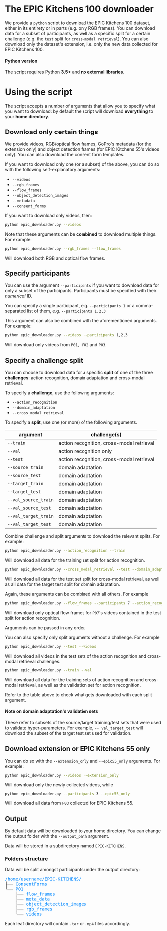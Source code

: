 # The EPIC Kitchens 100 downloader

We provide a `python` script to download the EPIC Kitchens 100 dataset, either in its entirety or in parts (e.g. only RGB frames). You can download data for a subset of participants, as well as a specific split for a certain challenge (e.g. the `test` split for `cross-modal retrieval`). You can also download only the dataset's extension, i.e. only the new data collected for EPIC Kitchens 100.

#### Python version

The script requires Python **3.5+** and  **no external libraries**.

# Using the script

The script accepts a number of arguments that allow you to specify what you want to download: by default the script will download **everything** to your **home directory**. 


## Download only certain things  

We provide videos, RGB/optical flow frames, GoPro's metadata (for the extension only) and object detection frames (for EPIC Kitchens 55's videos only). You can also download the consent form templates.

If you want to download only one (or a subset) of the above, you can do so with the following self-explanatory arguments:

- `--videos`
- `--rgb_frames`
- `--flow_frames`
- `--object_detection_images`
- `--metadata`
- `--consent_forms`

If you want to download only videos, then:

```bash
python epic_downloader.py --videos
```

Note that these arguments can be **combined** to download multiple things. For example:

```bash
python epic_downloader.py --rgb_frames --flow_frames
```

Will download both RGB and optical flow frames.

## Specify participants

You can use the argument `--participants` if you want to download data for only a subset of the participants. Participants must be specified with their *numerical* ID. 

You can specify a single participant, e.g. `--participants 1` or a comma-separated list of them, e.g. `--participants 1,2,3`

This argument can also be combined with the aforementioned arguments. For example:

```bash
python epic_downloader.py --videos --participants 1,2,3
```

Will download only videos from `P01, P02` and `P03`.

## Specify a challenge split

You can choose to download data for a specific **split** of one of the three **challenges**: action recognition, domain adaptation and cross-modal retrieval. 

To specify a **challenge**, use the following arguments:

- `--action_recognition`
- `--domain_adaptation`
- `--cross_modal_retrieval`

To specify a **split**, use one (or more) of the following arguments.

| argument               | challenge(s)                             |
|------------------------|------------------------------------------|
| `--train`              | action recognition, cross-modal retrieval|
| `--val`                | action recognition only                  |
| `--test`               | action recognition, cross-modal retrieval|
| `--source_train`       | domain adaptation                        |
| `--source_test`        | domain adaptation                        |
| `--target_train`       | domain adaptation                        |
| `--target_test`        | domain adaptation                        |
| `--val_source_train`   | domain adaptation                        |
| `--val_source_test`    | domain adaptation                        |
| `--val_target_train`   | domain adaptation                        |
| `--val_target_test`    | domain adaptation                        |

Combine challenge and split arguments to download the relevant splits. For example:

```bash
python epic_downloader.py --action_recognition --train
```

Will download all data for the training set split for action recognition. 

```bash
python epic_downloader.py --cross_modal_retrieval --test --domain_adaptation --target_test 
```

Will download all data for the test set split for cross-modal retrieval, as well as all data for the target test split for domain adaptation. 

Again, these arguments can be combined with all others. For example

```bash
python epic_downloader.py --flow_frames --participants 7 --action_recognition --test
```

Will download only optical flow frames for `P07`'s videos contained in the test split for action recognition. 

Arguments can be passed in any order.

You can also specify only split arguments without a challenge. For example

```bash
python epic_downloader.py --test --videos
```

Will download all videos in the test sets of the action recognition and cross-modal retrieval challenges. 

```bash
python epic_downloader.py --train --val
```

Will download all data for the training sets of action recognition and cross-modal retrieval, as well as the validation set for action recognition.

Refer to the table above to check what gets downloaded with each split argument.

#### Note on domain adaptation's validation sets

These refer to subsets of the source/target training/test sets that were used to validate hyper-parameters. For example, `-- val_target_test` will download the subset of the target test set used for validation.

## Download extension or EPIC Kitchens 55 only

You can do so with the `--extension_only` and `--epic55_only` arguments. For example:

```bash
python epic_downloader.py --videos --extension_only
```

Will download only the newly collected videos, while 

```bash
python epic_downloader.py --participants 3 --epic55_only
```

Will download all data from `P03` collected for EPIC Kitchens 55.

## Output

By default data will be downloaded to your home directory. You can change the output folder with the `--output_path` argument. 

Data will be stored in a subdirectory named `EPIC-KITCHENS`. 

### Folders structure

Data will be split amongst participants under the output directory:

<pre><font color="#0087FF">/home/username/EPIC-KITCHENS/</font>
├── <font color="#0087FF">ConsentForms</font>
└── <font color="#0087FF">P01</font>
    ├── <font color="#0087FF">flow_frames</font>
    ├── <font color="#0087FF">meta_data</font>
    ├── <font color="#0087FF">object_detection_images</font>
    ├── <font color="#0087FF">rgb_frames</font>
    └── <font color="#0087FF">videos</font>
</pre>

Each leaf directory will contain `.tar` or `.mp4` files accordingly.
